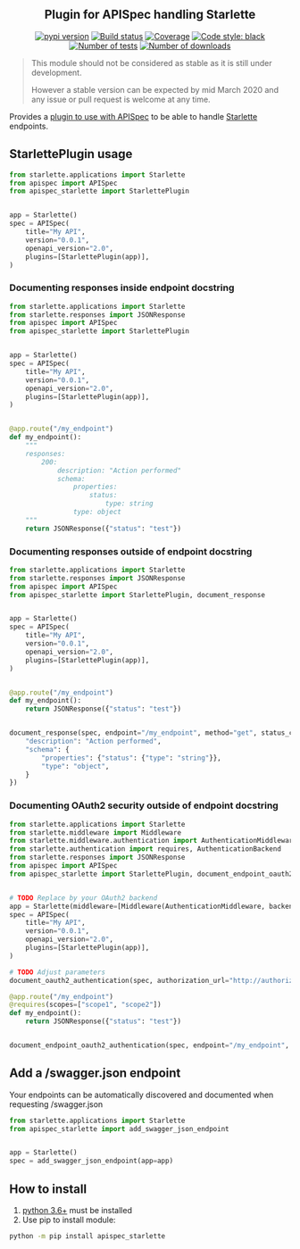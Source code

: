 <h2 align="center">Plugin for APISpec handling Starlette</h2>

<p align="center">
<a href="https://pypi.org/project/apispec-starlette/"><img alt="pypi version" src="https://img.shields.io/pypi/v/apispec-starlette"></a>
<a href="https://travis-ci.com/Colin-b/apispec_starlette"><img alt="Build status" src="https://api.travis-ci.com/Colin-b/apispec_starlette.svg?branch=master"></a>
<a href="https://travis-ci.com/Colin-b/apispec_starlette"><img alt="Coverage" src="https://img.shields.io/badge/coverage-100%25-brightgreen"></a>
<a href="https://github.com/psf/black"><img alt="Code style: black" src="https://img.shields.io/badge/code%20style-black-000000.svg"></a>
<a href="https://travis-ci.com/Colin-b/apispec_starlette"><img alt="Number of tests" src="https://img.shields.io/badge/tests-15 passed-blue"></a>
<a href="https://pypi.org/project/apispec-starlette/"><img alt="Number of downloads" src="https://img.shields.io/pypi/dm/apispec-starlette"></a>
</p>

> This module should not be considered as stable as it is still under development.
>
> However a stable version can be expected by mid March 2020 and any issue or pull request is welcome at any time.

Provides a [plugin to use with APISpec](https://apispec.readthedocs.io/en/stable/using_plugins.html) to be able to handle [Starlette](https://www.starlette.io) endpoints.

## StarlettePlugin usage

```python
from starlette.applications import Starlette
from apispec import APISpec
from apispec_starlette import StarlettePlugin


app = Starlette()
spec = APISpec(
    title="My API",
    version="0.0.1",
    openapi_version="2.0",
    plugins=[StarlettePlugin(app)],
)
```

### Documenting responses inside endpoint docstring

```python
from starlette.applications import Starlette
from starlette.responses import JSONResponse
from apispec import APISpec
from apispec_starlette import StarlettePlugin


app = Starlette()
spec = APISpec(
    title="My API",
    version="0.0.1",
    openapi_version="2.0",
    plugins=[StarlettePlugin(app)],
)


@app.route("/my_endpoint")
def my_endpoint():
    """
    responses:
        200:
            description: "Action performed"
            schema:
                properties:
                    status:
                        type: string
                type: object
    """
    return JSONResponse({"status": "test"})
```

### Documenting responses outside of endpoint docstring

```python
from starlette.applications import Starlette
from starlette.responses import JSONResponse
from apispec import APISpec
from apispec_starlette import StarlettePlugin, document_response


app = Starlette()
spec = APISpec(
    title="My API",
    version="0.0.1",
    openapi_version="2.0",
    plugins=[StarlettePlugin(app)],
)


@app.route("/my_endpoint")
def my_endpoint():
    return JSONResponse({"status": "test"})


document_response(spec, endpoint="/my_endpoint", method="get", status_code=200, response={
    "description": "Action performed",
    "schema": {
        "properties": {"status": {"type": "string"}},
        "type": "object",
    }
})
```

### Documenting OAuth2 security outside of endpoint docstring

```python
from starlette.applications import Starlette
from starlette.middleware import Middleware
from starlette.middleware.authentication import AuthenticationMiddleware
from starlette.authentication import requires, AuthenticationBackend
from starlette.responses import JSONResponse
from apispec import APISpec
from apispec_starlette import StarlettePlugin, document_endpoint_oauth2_authentication, document_oauth2_authentication


# TODO Replace by your OAuth2 backend
app = Starlette(middleware=[Middleware(AuthenticationMiddleware, backend=AuthenticationBackend())])
spec = APISpec(
    title="My API",
    version="0.0.1",
    openapi_version="2.0",
    plugins=[StarlettePlugin(app)],
)

# TODO Adjust parameters
document_oauth2_authentication(spec, authorization_url="http://authorization_url", flow="implicit", scopes={"scope1": "Description of scope 1", "scope2": "Description of scope 2"})

@app.route("/my_endpoint")
@requires(scopes=["scope1", "scope2"])
def my_endpoint():
    return JSONResponse({"status": "test"})


document_endpoint_oauth2_authentication(spec, endpoint="/my_endpoint", method="get", required_scopes=["scope1", "scope2"])
```

## Add a /swagger.json endpoint

Your endpoints can be automatically discovered and documented when requesting /swagger.json

```python
from starlette.applications import Starlette
from apispec_starlette import add_swagger_json_endpoint


app = Starlette()
spec = add_swagger_json_endpoint(app=app)
```

## How to install
1. [python 3.6+](https://www.python.org/downloads/) must be installed
2. Use pip to install module:
```sh
python -m pip install apispec_starlette
```
